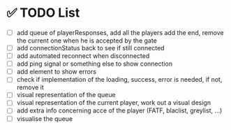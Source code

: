 # ✅ TODO List

- [ ] add queue of playerResponses, add all the players add the end, remove the current one when he is accepted by the gate
- [ ] add connectionStatus back to see if still connected
- [ ] add automated reconnect when disconnected
- [ ] add ping signal or something else to show connection
- [ ] add element to show errors
- [ ] check if implementation of the loading, success, error is needed, if not, remove it
- [ ] visual representation of the queue
- [ ] visual representation of the current player, work out a visual design
- [ ] add extra info concerning acce of the player (FATF, blaclist, greylist, ...)
- [ ] visualise the queue